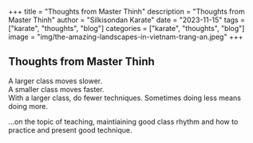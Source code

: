 +++
title = "Thoughts from Master Thinh"
description = "Thoughts from Master Thinh"
author = "Silkisondan Karate"
date = "2023-11-15"
tags = ["karate", "thoughts", "blog"]
categories = ["karate", "thoughts", "blog"]
image = "img/the-amazing-landscapes-in-vietnam-trang-an.jpeg"
+++

## Thoughts from Master Thinh

A larger class moves slower.  
A smaller class moves faster.  
With a larger class, do fewer techniques. Sometimes doing less means doing more.  

...on the topic of teaching, maintiaining good class rhythm and how to practice and present good technique.
